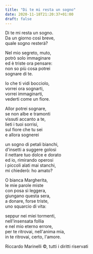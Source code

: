 ```yaml
---
title: "Di te mi resta un sogno"
date: 2020-11-18T21:20:37+01:00
draft: false
---
```


Di te mi resta un sogno.  
Da un giorno così breve,  
quale sogno resterà?

Nel mio segreto, muto,  
potrò solo immaginare  
ed è triste ora pensare:  
non so più cosa potrei  
sognare di te.

Io che ti vidi bocciolo,  
vorrei ora sognarti,  
vorrei immaginarti,  
vederti come un fiore.

Allor potrei sognare,  
se non albe e tramonti  
vissuti accanto a te,  
lieti i tuoi sorrisi,  
sul fiore che tu sei  
e allora sognerei

un sogno di petali bianchi,  
d'insetti a suggere golosi  
il nettare tuo dolce e dorato  
ed io, rimirando operosi  
i piccoli alati mai stanchi,  
mi chiederò: ho amato?

O bianca Margherita,  
le mie parole miste  
con posa sì leggera,  
giungano questa sera,  
a donare, forse triste,  
uno squarcio di vita:

seppur nei miei tormenti,  
nell'insensata follia  
e nel mio eterno errore,  
per te ritrovai, nell'anima mia,  
in te ritrovai, certo, l'amore.

Riccardo Marinelli ©, tutti i diritti riservati